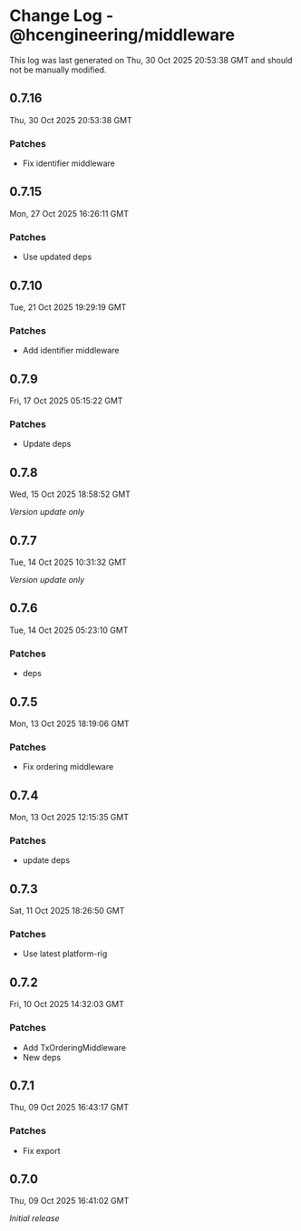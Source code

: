 # Change Log - @hcengineering/middleware

This log was last generated on Thu, 30 Oct 2025 20:53:38 GMT and should not be manually modified.

## 0.7.16
Thu, 30 Oct 2025 20:53:38 GMT

### Patches

- Fix identifier middleware

## 0.7.15
Mon, 27 Oct 2025 16:26:11 GMT

### Patches

- Use updated deps

## 0.7.10
Tue, 21 Oct 2025 19:29:19 GMT

### Patches

- Add identifier middleware

## 0.7.9
Fri, 17 Oct 2025 05:15:22 GMT

### Patches

- Update deps

## 0.7.8
Wed, 15 Oct 2025 18:58:52 GMT

_Version update only_

## 0.7.7
Tue, 14 Oct 2025 10:31:32 GMT

_Version update only_

## 0.7.6
Tue, 14 Oct 2025 05:23:10 GMT

### Patches

- deps

## 0.7.5
Mon, 13 Oct 2025 18:19:06 GMT

### Patches

- Fix ordering middleware

## 0.7.4
Mon, 13 Oct 2025 12:15:35 GMT

### Patches

- update deps

## 0.7.3
Sat, 11 Oct 2025 18:26:50 GMT

### Patches

- Use latest platform-rig

## 0.7.2
Fri, 10 Oct 2025 14:32:03 GMT

### Patches

- Add TxOrderingMiddleware
- New deps

## 0.7.1
Thu, 09 Oct 2025 16:43:17 GMT

### Patches

- Fix export

## 0.7.0
Thu, 09 Oct 2025 16:41:02 GMT

_Initial release_


